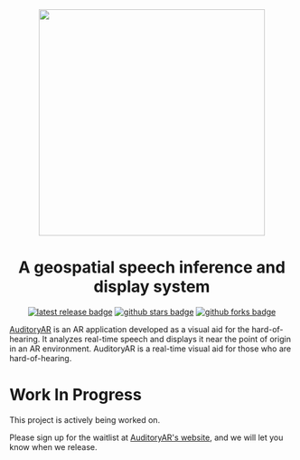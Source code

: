 <div align="center">

<img src="https://user-images.githubusercontent.com/96705270/236707653-9df7bcbc-03db-4cb8-a5bf-3f94dae0e912.png" width="400" />

# A geospatial speech inference and display system

[![latest release badge]][latest release link] [![github stars badge]][github stars link] [![github forks badge]][github forks link]

[github forks badge]: https://flat.badgen.net/github/forks/seanhlewis/AuditoryAR?icon=github
[github forks link]: https://useful-forks.github.io/?repo=seanhlewis/AuditoryAR
[github stars badge]: https://flat.badgen.net/github/stars/seanhlewis/AuditoryAR?icon=github
[github stars link]: https://github.com/seanhlewis/AuditoryAR/stargazers
[latest commit to main badge]: https://flat.badgen.net/github/last-commit/seanhlewis/AuditoryAR/main?icon=github&color=yellow&label=last%20dev%20commit&cache=900
[latest commit to main link]: https://github.com/seanhlewis/AuditoryAR/commits/main
[latest release badge]: https://flat.badgen.net/github/release/seanhlewis/AuditoryAR/development?icon=github
[latest release link]: https://github.com/seanhlewis/AuditoryAR/releases

</div>

[AuditoryAR](https://auditoryar.com) is an AR application developed as a visual aid for the hard-of-hearing. It analyzes real-time speech and displays it near the point of origin in an AR environment. AuditoryAR is a real-time visual aid for those who are hard-of-hearing.

<div align="center">

</div>

# Work In Progress

This project is actively being worked on.

Please sign up for the waitlist at [AuditoryAR's website](https://auditoryar.com), and we will let you know when we release.
